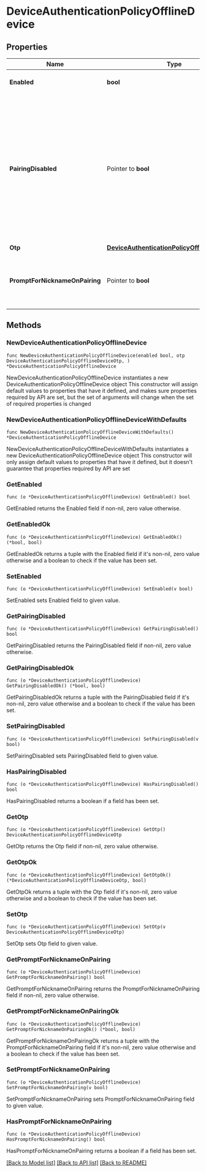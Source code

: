 # DeviceAuthenticationPolicyOfflineDevice

## Properties

Name | Type | Description | Notes
------------ | ------------- | ------------- | -------------
**Enabled** | **bool** | Enabled or disabled in the policy. | 
**PairingDisabled** | Pointer to **bool** | You can set &#x60;pairingDisabled&#x60; to true to prevent users from pairing new devices with the relevant method. You can use this option if you want to phase out an existing authentication method but want to allow users to continue using the method for authentication for existing devices. | [optional] 
**Otp** | [**DeviceAuthenticationPolicyOfflineDeviceOtp**](DeviceAuthenticationPolicyOfflineDeviceOtp.md) |  | 
**PromptForNicknameOnPairing** | Pointer to **bool** | Set to &#x60;true&#x60; if you want to allow users to provide nicknames for devices during pairing. | [optional] 

## Methods

### NewDeviceAuthenticationPolicyOfflineDevice

`func NewDeviceAuthenticationPolicyOfflineDevice(enabled bool, otp DeviceAuthenticationPolicyOfflineDeviceOtp, ) *DeviceAuthenticationPolicyOfflineDevice`

NewDeviceAuthenticationPolicyOfflineDevice instantiates a new DeviceAuthenticationPolicyOfflineDevice object
This constructor will assign default values to properties that have it defined,
and makes sure properties required by API are set, but the set of arguments
will change when the set of required properties is changed

### NewDeviceAuthenticationPolicyOfflineDeviceWithDefaults

`func NewDeviceAuthenticationPolicyOfflineDeviceWithDefaults() *DeviceAuthenticationPolicyOfflineDevice`

NewDeviceAuthenticationPolicyOfflineDeviceWithDefaults instantiates a new DeviceAuthenticationPolicyOfflineDevice object
This constructor will only assign default values to properties that have it defined,
but it doesn't guarantee that properties required by API are set

### GetEnabled

`func (o *DeviceAuthenticationPolicyOfflineDevice) GetEnabled() bool`

GetEnabled returns the Enabled field if non-nil, zero value otherwise.

### GetEnabledOk

`func (o *DeviceAuthenticationPolicyOfflineDevice) GetEnabledOk() (*bool, bool)`

GetEnabledOk returns a tuple with the Enabled field if it's non-nil, zero value otherwise
and a boolean to check if the value has been set.

### SetEnabled

`func (o *DeviceAuthenticationPolicyOfflineDevice) SetEnabled(v bool)`

SetEnabled sets Enabled field to given value.


### GetPairingDisabled

`func (o *DeviceAuthenticationPolicyOfflineDevice) GetPairingDisabled() bool`

GetPairingDisabled returns the PairingDisabled field if non-nil, zero value otherwise.

### GetPairingDisabledOk

`func (o *DeviceAuthenticationPolicyOfflineDevice) GetPairingDisabledOk() (*bool, bool)`

GetPairingDisabledOk returns a tuple with the PairingDisabled field if it's non-nil, zero value otherwise
and a boolean to check if the value has been set.

### SetPairingDisabled

`func (o *DeviceAuthenticationPolicyOfflineDevice) SetPairingDisabled(v bool)`

SetPairingDisabled sets PairingDisabled field to given value.

### HasPairingDisabled

`func (o *DeviceAuthenticationPolicyOfflineDevice) HasPairingDisabled() bool`

HasPairingDisabled returns a boolean if a field has been set.

### GetOtp

`func (o *DeviceAuthenticationPolicyOfflineDevice) GetOtp() DeviceAuthenticationPolicyOfflineDeviceOtp`

GetOtp returns the Otp field if non-nil, zero value otherwise.

### GetOtpOk

`func (o *DeviceAuthenticationPolicyOfflineDevice) GetOtpOk() (*DeviceAuthenticationPolicyOfflineDeviceOtp, bool)`

GetOtpOk returns a tuple with the Otp field if it's non-nil, zero value otherwise
and a boolean to check if the value has been set.

### SetOtp

`func (o *DeviceAuthenticationPolicyOfflineDevice) SetOtp(v DeviceAuthenticationPolicyOfflineDeviceOtp)`

SetOtp sets Otp field to given value.


### GetPromptForNicknameOnPairing

`func (o *DeviceAuthenticationPolicyOfflineDevice) GetPromptForNicknameOnPairing() bool`

GetPromptForNicknameOnPairing returns the PromptForNicknameOnPairing field if non-nil, zero value otherwise.

### GetPromptForNicknameOnPairingOk

`func (o *DeviceAuthenticationPolicyOfflineDevice) GetPromptForNicknameOnPairingOk() (*bool, bool)`

GetPromptForNicknameOnPairingOk returns a tuple with the PromptForNicknameOnPairing field if it's non-nil, zero value otherwise
and a boolean to check if the value has been set.

### SetPromptForNicknameOnPairing

`func (o *DeviceAuthenticationPolicyOfflineDevice) SetPromptForNicknameOnPairing(v bool)`

SetPromptForNicknameOnPairing sets PromptForNicknameOnPairing field to given value.

### HasPromptForNicknameOnPairing

`func (o *DeviceAuthenticationPolicyOfflineDevice) HasPromptForNicknameOnPairing() bool`

HasPromptForNicknameOnPairing returns a boolean if a field has been set.


[[Back to Model list]](../README.md#documentation-for-models) [[Back to API list]](../README.md#documentation-for-api-endpoints) [[Back to README]](../README.md)


